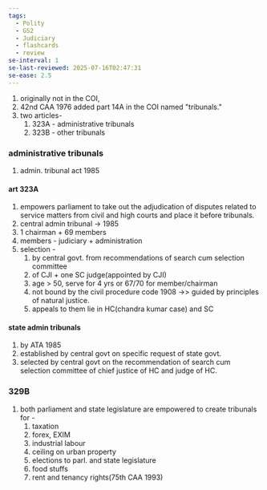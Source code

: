 ```yaml
---
tags:
  - Polity
  - GS2
  - Judiciary
  - flashcards
  - review
se-interval: 1
se-last-reviewed: 2025-07-16T02:47:31
se-ease: 2.5
---
```

1. originally not in the COI, 
2. 42nd CAA 1976 added part 14A in the COI named "tribunals."
3. two articles-
	1. 323A - administrative tribunals
	2. 323B - other tribunals
### administrative tribunals
1. admin. tribunal act 1985
#### art 323A
1. empowers parliament to take out the adjudication of disputes related to service matters from civil and high courts and place it before tribunals.
2. central admin tribunal -> 1985
3. 1 chairman + 69 members
4. members - judiciary + administration
5. selection - 
	1. by central govt. from recommendations of search cum selection committee
	2. of CJI + one SC judge(appointed by CJI)
	3. age > 50, serve for 4 yrs or 67/70 for member/chairman
	4. not bound by the civil procedure code 1908 ->> guided by principles of natural justice.
	5. appeals to them lie in HC(chandra kumar case) and SC
#### state admin tribunals
1. by ATA 1985 
2. established by central govt on specific request of state govt.
3. selected by central govt on the recommendation of search cum selection committee of chief justice of HC and judge of HC.

### 329B
1. both parliament and state legislature are empowered to create tribunals for -
	1. taxation
	2. forex, EXIM
	3. industrial labour
	4. ceiling on urban property
	5. elections to parl. and state legislature
	6. food stuffs
	7. rent and tenancy rights(75th CAA 1993)